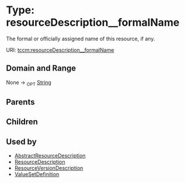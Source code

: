 
# Type: resourceDescription__formalName


The formal or officially assigned name of this resource, if any.

URI: [tccm:resourceDescription__formalName](https://hotecosystem.org/tccm/resourceDescription__formalName)


## Domain and Range

None ->  <sub>OPT</sub> [String](types/String.md)

## Parents


## Children


## Used by

 * [AbstractResourceDescription](AbstractResourceDescription.md)
 * [ResourceDescription](ResourceDescription.md)
 * [ResourceVersionDescription](ResourceVersionDescription.md)
 * [ValueSetDefinition](ValueSetDefinition.md)
